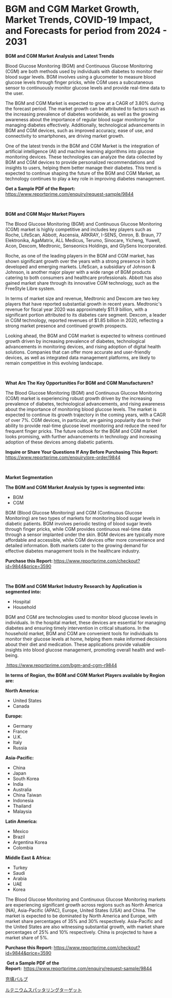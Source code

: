 <p><h1>BGM and CGM Market Growth, Market Trends, COVID-19 Impact, and Forecasts for period from 2024 - 2031</h1></p><p><strong>BGM and CGM Market Analysis and Latest Trends</strong></p>
<p><p>Blood Glucose Monitoring (BGM) and Continuous Glucose Monitoring (CGM) are both methods used by individuals with diabetes to monitor their blood sugar levels. BGM involves using a glucometer to measure blood glucose levels through finger pricks, while CGM uses a subcutaneous sensor to continuously monitor glucose levels and provide real-time data to the user.</p><p>The BGM and CGM Market is expected to grow at a CAGR of 3.80% during the forecast period. The market growth can be attributed to factors such as the increasing prevalence of diabetes worldwide, as well as the growing awareness about the importance of regular blood sugar monitoring for managing diabetes effectively. Additionally, technological advancements in BGM and CGM devices, such as improved accuracy, ease of use, and connectivity to smartphones, are driving market growth.</p><p>One of the latest trends in the BGM and CGM Market is the integration of artificial intelligence (AI) and machine learning algorithms into glucose monitoring devices. These technologies can analyze the data collected by BGM and CGM devices to provide personalized recommendations and insights to users, helping them better manage their diabetes. This trend is expected to continue shaping the future of the BGM and CGM Market, as technology continues to play a key role in improving diabetes management.</p></p>
<p><strong>Get a Sample PDF of the Report:&nbsp;</strong> <a href="https://www.reportprime.com/enquiry/request-sample/9844">https://www.reportprime.com/enquiry/request-sample/9844</a></p>
<p>&nbsp;</p>
<p><strong>BGM and CGM Major Market Players</strong></p>
<p><p>The Blood Glucose Monitoring (BGM) and Continuous Glucose Monitoring (CGM) market is highly competitive and includes key players such as Roche, LifeScan, Abbott, Ascensia, ARKRAY, I-SENS, Omron, B. Braun, 77 Elektronika, AgaMatrix, ALL Medicus, Terumo, Sinocare, Yicheng, Yuwell, Acon, Dexcom, Medtronic, Senseonics Holdings, and GlySens Incorporated.</p><p>Roche, as one of the leading players in the BGM and CGM market, has shown significant growth over the years with a strong presence in both developed and emerging markets. LifeScan, a subsidiary of Johnson & Johnson, is another major player with a wide range of BGM products catering to both consumers and healthcare professionals. Abbott has also gained market share through its innovative CGM technology, such as the FreeStyle Libre system.</p><p>In terms of market size and revenue, Medtronic and Dexcom are two key players that have reported substantial growth in recent years. Medtronic's revenue for fiscal year 2020 was approximately $11.9 billion, with a significant portion attributed to its diabetes care segment. Dexcom, a leader in CGM technology, reported revenues of $1.85 billion in 2020, reflecting a strong market presence and continued growth prospects.</p><p>Looking ahead, the BGM and CGM market is expected to witness continued growth driven by increasing prevalence of diabetes, technological advancements in monitoring devices, and rising adoption of digital health solutions. Companies that can offer more accurate and user-friendly devices, as well as integrated data management platforms, are likely to remain competitive in this evolving landscape.</p></p>
<p>&nbsp;</p>
<p><strong>What Are The Key Opportunities For BGM and CGM Manufacturers?</strong></p>
<p><p>The Blood Glucose Monitoring (BGM) and Continuous Glucose Monitoring (CGM) market is experiencing robust growth driven by the increasing prevalence of diabetes, technological advancements, and rising awareness about the importance of monitoring blood glucose levels. The market is expected to continue its growth trajectory in the coming years, with a CAGR of over 7%. CGM devices, in particular, are gaining popularity due to their ability to provide real-time glucose level monitoring and reduce the need for frequent finger pricks. The future outlook for the BGM and CGM market looks promising, with further advancements in technology and increasing adoption of these devices among diabetic patients.</p></p>
<p><strong>Inquire or Share Your Questions If Any Before Purchasing This Report:</strong> <a href="https://www.reportprime.com/enquiry/pre-order/9844">https://www.reportprime.com/enquiry/pre-order/9844</a></p>
<p>&nbsp;</p>
<p><strong>Market Segmentation</strong></p>
<p><strong>The BGM and CGM Market Analysis by types is segmented into:</strong></p>
<p><ul><li>BGM</li><li>CGM</li></ul></p>
<p><p>BGM (Blood Glucose Monitoring) and CGM (Continuous Glucose Monitoring) are two types of markets for monitoring blood sugar levels in diabetic patients. BGM involves periodic testing of blood sugar levels through finger pricks, while CGM provides continuous real-time data through a sensor implanted under the skin. BGM devices are typically more affordable and accessible, while CGM devices offer more convenience and detailed information. Both markets cater to the growing demand for effective diabetes management tools in the healthcare industry.</p></p>
<p><strong>Purchase this Report:&nbsp;</strong><a href="https://www.reportprime.com/checkout?id=9844&price=3590">https://www.reportprime.com/checkout?id=9844&price=3590</a></p>
<p>&nbsp;</p>
<p><strong>The BGM and CGM Market Industry Research by Application is segmented into:</strong></p>
<p><ul><li>Hospital</li><li>Household</li></ul></p>
<p><p>BGM and CGM are technologies used to monitor blood glucose levels in individuals. In the hospital market, these devices are essential for managing diabetes and ensuring timely intervention in critical situations. In the household market, BGM and CGM are convenient tools for individuals to monitor their glucose levels at home, helping them make informed decisions about their diet and medication. These applications provide valuable insights into blood glucose management, promoting overall health and well-being.</p></p>
<p><a href="https://www.reportprime.com/bgm-and-cgm-r9844">&nbsp;https://www.reportprime.com/bgm-and-cgm-r9844</a></p>
<p><strong>In terms of Region, the BGM and CGM Market Players available by Region are:</strong></p>
<p>
    <p> <strong> North America: </strong>
        <ul>
            <li>United States</li>
            <li>Canada</li>
        </ul>
        </p> 
    <p> <strong> Europe: </strong>
        <ul>
            <li>Germany</li>
            <li>France</li>
            <li>U.K.</li>
            <li>Italy</li>
            <li>Russia</li>
        </ul>
        </p> 
    <p> <strong> Asia-Pacific: </strong>
        <ul>
            <li>China</li>
            <li>Japan</li>
            <li>South Korea</li>
            <li>India</li>
            <li>Australia</li>
            <li>China Taiwan</li>
            <li>Indonesia</li>
            <li>Thailand</li>
            <li>Malaysia</li>
        </ul>
        </p> 
    <p> <strong> Latin America: </strong>
        <ul>
            <li>Mexico</li>
            <li>Brazil</li>
            <li>Argentina Korea</li>
            <li>Colombia</li>
        </ul>
        </p> 
    <p> <strong> Middle East & Africa: </strong>
        <ul>
            <li>Turkey</li>
            <li>Saudi</li>
            <li>Arabia</li>
            <li>UAE</li>
            <li>Korea</li>
        </ul>
    </p>
    </p>
<p><p>The Blood Glucose Monitoring and Continuous Glucose Monitoring markets are experiencing significant growth across regions such as North America (NA), Asia-Pacific (APAC), Europe, United States (USA) and China. The market is expected to be dominated by North America and Europe, with market share percentages of 35% and 30% respectively. Asia-Pacific and the United States are also witnessing substantial growth, with market share percentages of 25% and 10% respectively. China is projected to have a market share of 5%.</p></p>
<p><strong>Purchase this Report: </strong><a href="https://www.reportprime.com/checkout?id=9844&price=3590">https://www.reportprime.com/checkout?id=9844&price=3590</a></p>
<p>&nbsp;<strong>Get a Sample PDF of the Report:&nbsp;&nbsp;</strong><a href="https://www.reportprime.com/enquiry/request-sample/9844">https://www.reportprime.com/enquiry/request-sample/9844</a></p>
<p><strong></strong></p>
<p><p><a href="https://medium.com/@thomasbaker655/%E5%BC%81%E3%81%AE%E5%B8%82%E5%A0%B4%E5%88%86%E6%9E%90-%E3%81%9D%E3%81%AEcagr-%E5%B8%82%E5%A0%B4%E3%82%BB%E3%82%B0%E3%83%A1%E3%83%B3%E3%83%86%E3%83%BC%E3%82%B7%E3%83%A7%E3%83%B3-%E3%81%8A%E3%82%88%E3%81%B3%E3%82%B0%E3%83%AD%E3%83%BC%E3%83%90%E3%83%AB%E7%94%A3%E6%A5%AD%E6%A6%82%E8%A6%81-feaafdcbefa0">充填バルブ</a></p><p><a href="https://medium.com/@amandasantosxavier51/%E3%83%AB%E3%83%86%E3%83%8B%E3%82%A6%E3%83%A0%E3%82%B9%E3%83%91%E3%83%83%E3%82%BF%E3%83%AA%E3%83%B3%E3%82%B0%E3%82%BF%E3%83%BC%E3%82%B2%E3%83%83%E3%83%88%E5%B8%82%E5%A0%B4-2031%E5%B9%B4%E3%81%BE%E3%81%A7%E3%81%AE%E3%83%88%E3%83%AC%E3%83%B3%E3%83%89-%E4%BA%88%E6%B8%AC-%E7%AB%B6%E5%90%88%E5%88%86%E6%9E%90-5ffdfce63fcc">ルテニウムスパッタリングターゲット</a></p></p>